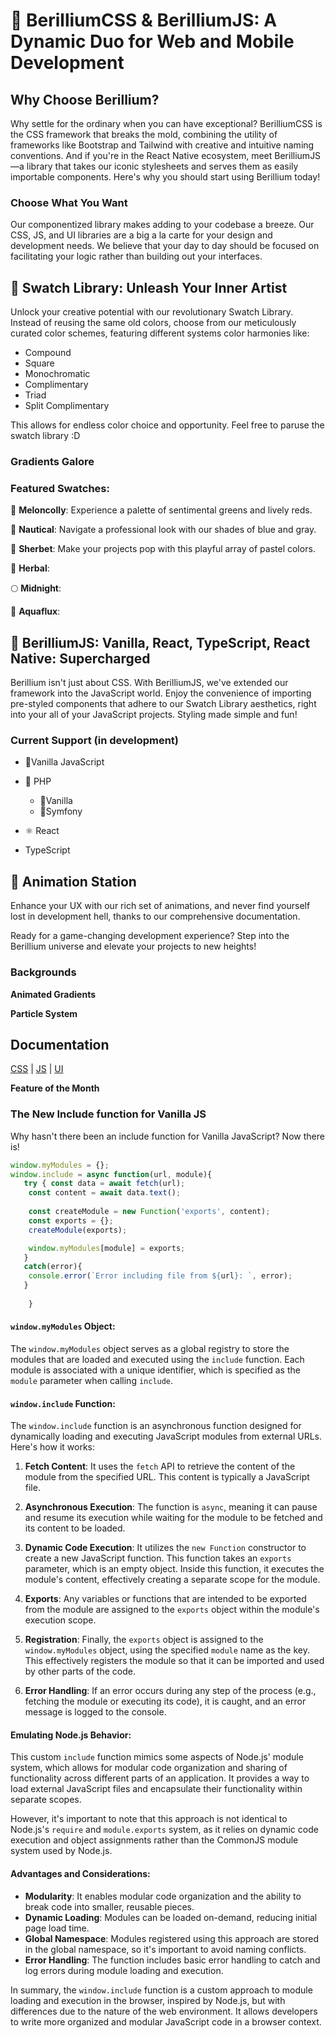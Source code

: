 
# 🎨 BerilliumCSS & BerilliumJS: A Dynamic Duo for Web and Mobile Development
## Why Choose Berillium?
Why settle for the ordinary when you can have exceptional? BerilliumCSS is the CSS framework that breaks the mold, combining the utility of frameworks like Bootstrap and Tailwind with creative and intuitive naming conventions. And if you're in the React Native ecosystem, meet BerilliumJS—a library that takes our iconic stylesheets and serves them as easily importable components. Here's why you should start using Berillium today!

### Choose What You Want
Our componentized library makes adding to your codebase a breeze. Our CSS, JS, and UI libraries are a big a la carte for your design and development needs. We believe that your day to day should be focused on facilitating your logic rather than building out your interfaces.

## 🌈 Swatch Library: Unleash Your Inner Artist
Unlock your creative potential with our revolutionary Swatch Library. Instead of reusing the same old colors, choose from our meticulously curated color schemes, featuring different systems color harmonies like:

- Compound
- Square
- Monochromatic
- Complimentary
- Triad
- Split Complimentary

This allows for endless color choice and opportunity. Feel free to paruse the swatch library :D

### Gradients Galore
 
### Featured Swatches:
🍉 **Meloncolly**: Experience a palette of sentimental greens and lively reds.

🐚 **Nautical**: Navigate a professional look with our shades of blue and gray.

🍧 **Sherbet**: Make your projects pop with this playful array of pastel colors.

🌿 **Herbal**:

🌕 **Midnight**:

🌊 **Aquaflux**:

## 🚀 BerilliumJS: Vanilla, React, TypeScript, React Native: Supercharged
Berillium isn't just about CSS. With BerilliumJS, we've extended our framework into the JavaScript world. Enjoy the convenience of importing pre-styled components that adhere to our Swatch Library aesthetics, right into your all of your JavaScript projects. Styling made simple and fun!

### Current Support (in development)
- 🍦Vanilla JavaScript

- 🐘 PHP

    - 🍦Vanilla
    - 🎼Symfony

- ⚛️ React

- TypeScript

## 🎥 Animation Station
Enhance your UX with our rich set of animations, and never find yourself lost in development hell, thanks to our comprehensive documentation.

Ready for a game-changing development experience? Step into the Berillium universe and elevate your projects to new heights!

### Backgrounds

**Animated Gradients**

**Particle System**

## Documentation
[CSS]() | [JS]() | [UI]()

**Feature of the Month**

### The New Include function for Vanilla JS
Why hasn't there been an include function for Vanilla JavaScript? Now there is!

```js
window.myModules = {};
window.include = async function(url, module){
   try { const data = await fetch(url);
    const content = await data.text();
    
    const createModule = new Function('exports', content);
    const exports = {};
    createModule(exports);

    window.myModules[module] = exports;
   } 
   catch(error){
    console.error(`Error including file from ${url}: `, error);
   }
   
    }
```

#### `window.myModules` Object:
The `window.myModules` object serves as a global registry to store the modules that are loaded and executed using the `include` function. Each module is associated with a unique identifier, which is specified as the `module` parameter when calling `include`.

#### `window.include` Function:
The `window.include` function is an asynchronous function designed for dynamically loading and executing JavaScript modules from external URLs. Here's how it works:

1. **Fetch Content**: It uses the `fetch` API to retrieve the content of the module from the specified URL. This content is typically a JavaScript file.

2. **Asynchronous Execution**: The function is `async`, meaning it can pause and resume its execution while waiting for the module to be fetched and its content to be loaded.

3. **Dynamic Code Execution**: It utilizes the `new Function` constructor to create a new JavaScript function. This function takes an `exports` parameter, which is an empty object. Inside this function, it executes the module's content, effectively creating a separate scope for the module.

4. **Exports**: Any variables or functions that are intended to be exported from the module are assigned to the `exports` object within the module's execution scope.

5. **Registration**: Finally, the `exports` object is assigned to the `window.myModules` object, using the specified `module` name as the key. This effectively registers the module so that it can be imported and used by other parts of the code.

6. **Error Handling**: If an error occurs during any step of the process (e.g., fetching the module or executing its code), it is caught, and an error message is logged to the console.

#### Emulating Node.js Behavior:
This custom `include` function mimics some aspects of Node.js' module system, which allows for modular code organization and sharing of functionality across different parts of an application. It provides a way to load external JavaScript files and encapsulate their functionality within separate scopes.

However, it's important to note that this approach is not identical to Node.js's `require` and `module.exports` system, as it relies on dynamic code execution and object assignments rather than the CommonJS module system used by Node.js.

#### Advantages and Considerations:
- **Modularity**: It enables modular code organization and the ability to break code into smaller, reusable pieces.
- **Dynamic Loading**: Modules can be loaded on-demand, reducing initial page load time.
- **Global Namespace**: Modules registered using this approach are stored in the global namespace, so it's important to avoid naming conflicts.
- **Error Handling**: The function includes basic error handling to catch and log errors during module loading and execution.

In summary, the `window.include` function is a custom approach to module loading and execution in the browser, inspired by Node.js, but with differences due to the nature of the web environment. It allows developers to write more organized and modular JavaScript code in a browser context.